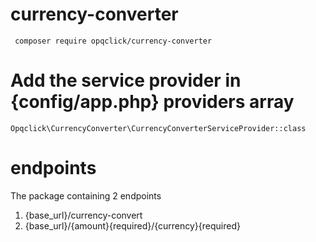 # currency-converter
<code> composer require opqclick/currency-converter </code>

# Add the service provider in {config/app.php} providers array
<code>Opqclick\CurrencyConverter\CurrencyConverterServiceProvider::class</code>

# endpoints
The package containing 2 endpoints
1. {base_url}/currency-convert
2. {base_url}/{amount}{required}/{currency}{required}

